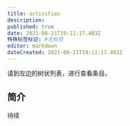 ```yaml
---
title: activities
description: 
published: true
date: 2021-08-21T19:11:17.403Z
特殊标签标记: #无标签
editor: markdown
dateCreated: 2021-08-21T19:11:17.403Z
---
```


请到左边的树状列表，进行查看条目。

## 简介

待续
